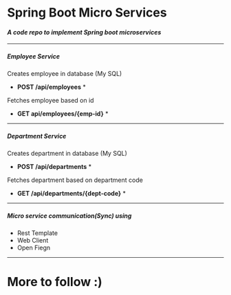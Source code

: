 # **Spring Boot Micro Services**

#### *A code repo to implement Spring boot microservices*

---
##### Employee Service
Creates employee in database (My SQL) 
* **POST /api/employees** *

Fetches employee based on id
* **GET api/employees/{emp-id}** *
---

##### Department Service
Creates department in database (My SQL) 
* **POST /api/departments** *

Fetches department based on department code 
* **GET /api/departments/{dept-code}** *

---

##### Micro service communication(Sync) using 

+ Rest Template
+ Web Client
+ Open Fiegn

---

# More to follow :)